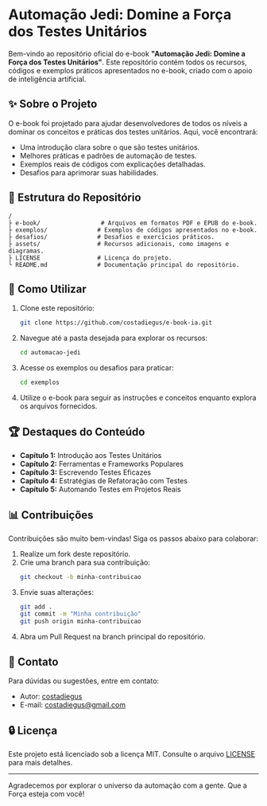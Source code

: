 # Automação Jedi: Domine a Força dos Testes Unitários

Bem-vindo ao repositório oficial do e-book **"Automação Jedi: Domine a Força dos Testes Unitários"**. Este repositório contém todos os recursos, códigos e exemplos práticos apresentados no e-book, criado com o apoio de inteligência artificial.

## ✨ Sobre o Projeto

O e-book foi projetado para ajudar desenvolvedores de todos os níveis a dominar os conceitos e práticas dos testes unitários. Aqui, você encontrará:

- Uma introdução clara sobre o que são testes unitários.
- Melhores práticas e padrões de automação de testes.
- Exemplos reais de códigos com explicações detalhadas.
- Desafios para aprimorar suas habilidades.

## 🌌 Estrutura do Repositório

```plaintext
/
├️ e-book/                 # Arquivos em formatos PDF e EPUB do e-book.
├️ exemplos/              # Exemplos de códigos apresentados no e-book.
├️ desafios/              # Desafios e exercícios práticos.
├️ assets/                # Recursos adicionais, como imagens e diagramas.
├️ LICENSE                # Licença do projeto.
└️ README.md              # Documentação principal do repositório.
```

## 🔧 Como Utilizar

1. Clone este repositório:
   ```bash
   git clone https://github.com/costadiegus/e-book-ia.git
   ```

2. Navegue até a pasta desejada para explorar os recursos:
   ```bash
   cd automacao-jedi
   ```

3. Acesse os exemplos ou desafios para praticar:
   ```bash
   cd exemplos
   ```

4. Utilize o e-book para seguir as instruções e conceitos enquanto explora os arquivos fornecidos.

## 🏆 Destaques do Conteúdo

- **Capítulo 1:** Introdução aos Testes Unitários
- **Capítulo 2:** Ferramentas e Frameworks Populares
- **Capítulo 3:** Escrevendo Testes Eficazes
- **Capítulo 4:** Estratégias de Refatoração com Testes
- **Capítulo 5:** Automando Testes em Projetos Reais

## 📊 Contribuições

Contribuições são muito bem-vindas! Siga os passos abaixo para colaborar:

1. Realize um fork deste repositório.
2. Crie uma branch para sua contribuição:
   ```bash
   git checkout -b minha-contribuicao
   ```
3. Envie suas alterações:
   ```bash
   git add .
   git commit -m "Minha contribuição"
   git push origin minha-contribuicao
   ```
4. Abra um Pull Request na branch principal do repositório.

## 📢 Contato

Para dúvidas ou sugestões, entre em contato:

- Autor: [costadiegus](https://github.com/costadiegus)
- E-mail: costadiegus@gmail.com

## 🔒 Licença

Este projeto está licenciado sob a licença MIT. Consulte o arquivo [LICENSE](./LICENSE) para mais detalhes.

---

Agradecemos por explorar o universo da automação com a gente. Que a Força esteja com você!

